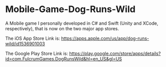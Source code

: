 # Mobile-Game-Dog-Runs-Wild
A Mobile game I personally developed in C# and Swift (Unity and XCode, respectively), that is now on the two major app stores.


The iOS App Store Link is: https://apps.apple.com/us/app/dog-runs-wild/id1536901003


The Google Play Store Link is: https://play.google.com/store/apps/details?id=com.FulcrumGames.DogRunsWild&hl=en_US&gl=US
